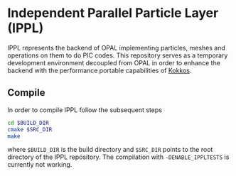 # Independent Parallel Particle Layer (IPPL)

IPPL represents the backend of OPAL implementing particles, meshes and operations on them to do PIC codes. This repository serves
as a temporary development environment decoupled from OPAL in order to enhance the backend with the performance portable capabilities
of [Kokkos](https://github.com/kokkos).


## Compile
In order to compile IPPL follow the subsequent steps

```bash
cd $BUILD_DIR
cmake $SRC_DIR
make
```
where `$BUILD_DIR` is the build directory and `$SRC_DIR` points to the
root directory of the IPPL repository. The compilation with `-DENABLE_IPPLTESTS`
is currently not working.

